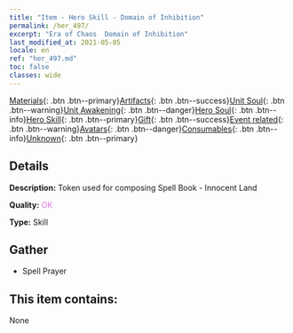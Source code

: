 ```yaml
---
title: "Item - Hero Skill - Domain of Inhibition"
permalink: /her_497/
excerpt: "Era of Chaos  Domain of Inhibition"
last_modified_at: 2021-05-05
locale: en
ref: "her_497.md"
toc: false
classes: wide
---
```

 [Materials](/Items/){: .btn .btn--primary}[Artifacts](/Items/Artifacts/){: .btn .btn--success}[Unit Soul](/Items/UnitSoul/){: .btn .btn--warning}[Unit Awakening](/Items/UnitAwakening/){: .btn .btn--danger}[Hero Soul](/Items/HeroSoul/){: .btn .btn--info}[Hero Skill](/Items/HeroSkill/){: .btn .btn--primary}[Gift](/Items/Gift/){: .btn .btn--success}[Event related](/Items/Events/){: .btn .btn--warning}[Avatars](/Items/Avatars/){: .btn .btn--danger}[Consumables](/Items/Consumables/){: .btn .btn--info}[Unknown](/Items/Unknown/){: .btn .btn--primary}

## Details
 **Description:** Token used for composing Spell Book - Innocent Land

 **Quality:** <span style="color: #DA70D6">OK</span>

 **Type:** Skill

## Gather

*    Spell Prayer 

## This item contains:

  None

